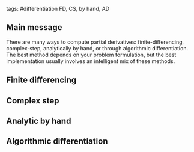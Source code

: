 tags: #differentiation 
FD, CS, by hand, AD

## Main message
There are many ways to compute partial derivatives: finite-differencing, complex-step, analytically by hand, or through algorithmic differentiation. The best method depends on your problem formulation, but the best implementation usually involves an intelligent mix of these methods.

## Finite differencing

## Complex step

## Analytic by hand

## Algorithmic differentiation

